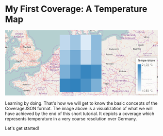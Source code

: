 # My First Coverage: A Temperature Map

![Visualization of finished Coverage](images/playground_temperature_coverage.png)

Learning by doing. That's how we will get to know the basic concepts of the CoverageJSON format.
The image above is a visualization of what we will have achieved by the end of this short tutorial.
It depicts a coverage which represents temperature in a very coarse resolution over Germany.

Let's get started!